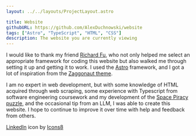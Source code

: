 ```yaml
---
layout: ../../layouts/ProjectLayout.astro

title: Website
githubURL: https://github.com/AlexDuchnowski/website
tags: ["Astro", "TypeScript", "HTML", "CSS"]
description: The website you are currently viewing
---
```


I would like to thank my friend [Richard Fu](https://www.richardfxr.com/), who not only helped me select an appropriate framework for coding this website but also walked me through setting it up and getting it to work. I used the [Astro](https://astro.build/) framework, and I got a lot of inspiration from the [Zaggonaut theme](https://zaggonaut.dev/).

I am no expert in web development, but with some knowledge of HTML acquired through web scraping, some experience with Typescript from software engineering coursework and my development of the <a href="/projects/space-piracy">Space Piracy puzzle</a>, and the occasional tip from an LLM, I was able to create this website. I hope to continue to improve it over time with help and feedback from others.

<a href="https://icons8.com/icon/8808/linkedin">LinkedIn</a> icon by <a target="_blank" href="https://icons8.com">Icons8</a>
